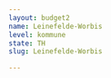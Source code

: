```yaml
---
layout: budget2
name: Leinefelde-Worbis
level: kommune
state: TH
slug: Leinefelde-Worbis

---
```



